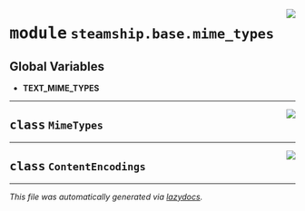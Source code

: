 <!-- markdownlint-disable -->

<a href="https://github.com/steamship-core/python-client/tree/main/src/steamship/base/mime_types.py#L0"><img align="right" style="float:right;" src="https://img.shields.io/badge/-source-cccccc?style=flat-square"></a>

# <kbd>module</kbd> `steamship.base.mime_types`




**Global Variables**
---------------
- **TEXT_MIME_TYPES**


---

<a href="https://github.com/steamship-core/python-client/tree/main/src/steamship/base/mime_types.py#L4"><img align="right" style="float:right;" src="https://img.shields.io/badge/-source-cccccc?style=flat-square"></a>

## <kbd>class</kbd> `MimeTypes`








---

<a href="https://github.com/steamship-core/python-client/tree/main/src/steamship/base/mime_types.py#L38"><img align="right" style="float:right;" src="https://img.shields.io/badge/-source-cccccc?style=flat-square"></a>

## <kbd>class</kbd> `ContentEncodings`










---

_This file was automatically generated via [lazydocs](https://github.com/ml-tooling/lazydocs)._
